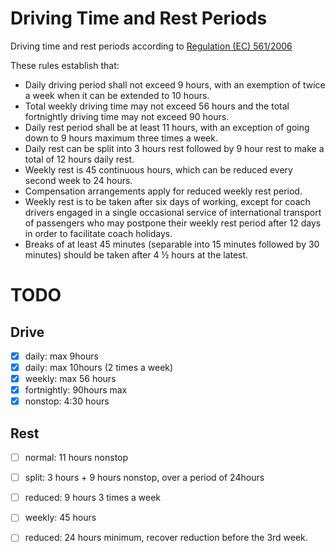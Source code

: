 Driving Time and Rest Periods
=============================

Driving time and rest periods according to [Regulation (EC) 561/2006][1]

These rules establish that:

- Daily driving period shall not exceed 9 hours, with an exemption of twice a week when it can be extended to 10 hours.
- Total weekly driving time may not exceed 56 hours and the total fortnightly driving time may not exceed 90 hours.
- Daily rest period shall be at least 11 hours, with an exception of going down to 9 hours maximum three times a week.
- Daily rest can be split into 3 hours rest followed by 9 hour rest to make a total of 12 hours daily rest.
- Weekly rest is 45 continuous hours, which can be reduced every second week to 24 hours.
- Compensation arrangements apply for reduced weekly rest period.
- Weekly rest is to be taken after six days of working, except for coach drivers engaged in a single occasional service of international transport of passengers who may postpone their weekly rest period after 12 days in order to facilitate coach holidays.
- Breaks of at least 45 minutes (separable into 15 minutes followed by 30 minutes) should be taken after 4 ½ hours at the latest.




TODO
====

Drive
-------

- [x] daily: max 9hours
- [x] daily: max 10hours (2 times a week)
- [x] weekly: max 56 hours
- [x] fortnightly: 90hours max
- [x] nonstop: 4:30 hours

Rest
----
- [ ] normal: 11 hours nonstop
- [ ] split: 3 hours + 9 hours nonstop, over a period of 24hours
- [ ] reduced: 9 hours 3 times a week
- [ ] weekly: 45 hours
- [ ] reduced: 24 hours minimum, recover reduction before the 3rd week.



[1]: http://ec.europa.eu/transport/modes/road/social_provisions/driving_time/